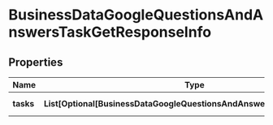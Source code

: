 # BusinessDataGoogleQuestionsAndAnswersTaskGetResponseInfo


## Properties

| Name | Type | Description | Notes |
|------------ | ------------- | ------------- | -------------|
**tasks** | **List[Optional[BusinessDataGoogleQuestionsAndAnswersTaskGetTaskInfo]]** | array of tasks |[optional]|